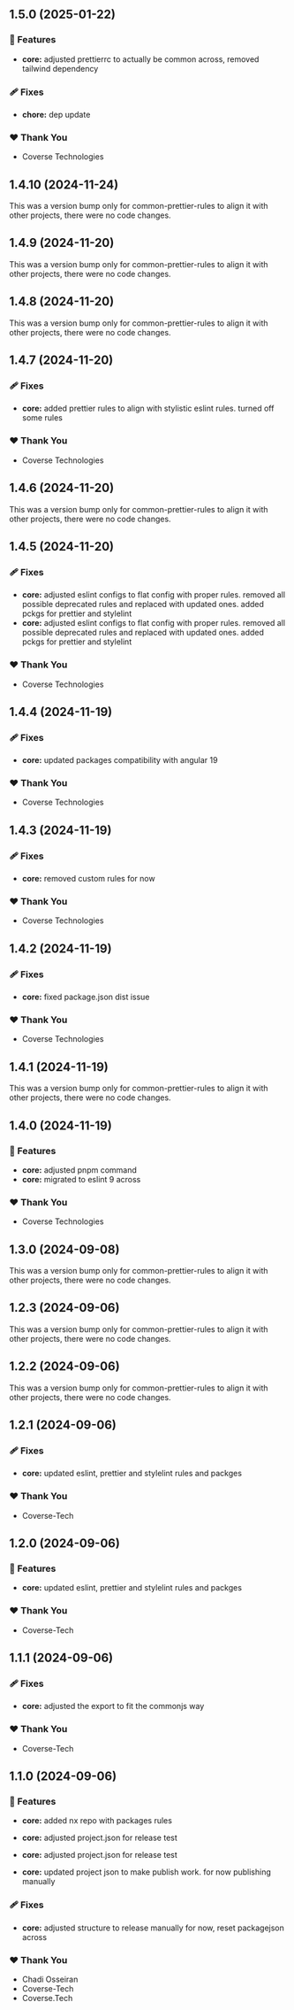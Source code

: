 ## 1.5.0 (2025-01-22)

### 🚀 Features

- **core:** adjusted prettierrc to actually be common across, removed tailwind dependency

### 🩹 Fixes

- **chore:** dep update

### ❤️  Thank You

- Coverse Technologies

## 1.4.10 (2024-11-24)

This was a version bump only for common-prettier-rules to align it with other projects, there were no code changes.

## 1.4.9 (2024-11-20)

This was a version bump only for common-prettier-rules to align it with other projects, there were no code changes.

## 1.4.8 (2024-11-20)

This was a version bump only for common-prettier-rules to align it with other projects, there were no code changes.

## 1.4.7 (2024-11-20)

### 🩹 Fixes

- **core:** added prettier rules to align with stylistic eslint rules. turned off some rules

### ❤️  Thank You

- Coverse Technologies

## 1.4.6 (2024-11-20)

This was a version bump only for common-prettier-rules to align it with other projects, there were no code changes.

## 1.4.5 (2024-11-20)

### 🩹 Fixes

- **core:** adjusted eslint configs to flat config with proper rules. removed all possible deprecated rules and replaced with updated ones. added pckgs for prettier and stylelint
- **core:** adjusted eslint configs to flat config with proper rules. removed all possible deprecated rules and replaced with updated ones. added pckgs for prettier and stylelint

### ❤️  Thank You

- Coverse Technologies

## 1.4.4 (2024-11-19)

### 🩹 Fixes

- **core:** updated packages compatibility with angular 19

### ❤️  Thank You

- Coverse Technologies

## 1.4.3 (2024-11-19)

### 🩹 Fixes

- **core:** removed custom rules for now

### ❤️  Thank You

- Coverse Technologies

## 1.4.2 (2024-11-19)

### 🩹 Fixes

- **core:** fixed package.json dist issue

### ❤️  Thank You

- Coverse Technologies

## 1.4.1 (2024-11-19)

This was a version bump only for common-prettier-rules to align it with other projects, there were no code changes.

## 1.4.0 (2024-11-19)

### 🚀 Features

- **core:** adjusted pnpm command
- **core:** migrated to eslint 9 across

### ❤️  Thank You

- Coverse Technologies

## 1.3.0 (2024-09-08)

This was a version bump only for common-prettier-rules to align it with other projects, there were no code changes.

## 1.2.3 (2024-09-06)

This was a version bump only for common-prettier-rules to align it with other projects, there were no code changes.

## 1.2.2 (2024-09-06)

This was a version bump only for common-prettier-rules to align it with other projects, there were no code changes.

## 1.2.1 (2024-09-06)


### 🩹 Fixes

- **core:** updated eslint, prettier and stylelint rules and packges


### ❤️  Thank You

- Coverse-Tech

## 1.2.0 (2024-09-06)


### 🚀 Features

- **core:** updated eslint, prettier and stylelint rules and packges


### ❤️  Thank You

- Coverse-Tech

## 1.1.1 (2024-09-06)


### 🩹 Fixes

- **core:** adjusted the export to fit the commonjs way


### ❤️  Thank You

- Coverse-Tech

## 1.1.0 (2024-09-06)


### 🚀 Features

- **core:** added nx repo with packages rules

- **core:** adjusted project.json for release test

- **core:** adjusted project.json for release test

- **core:** updated project json to make publish work. for now publishing manually


### 🩹 Fixes

- **core:** adjusted structure to release manually for now, reset packagejson across


### ❤️  Thank You

- Chadi Osseiran
- Coverse-Tech
- Coverse.Tech